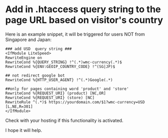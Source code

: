 # Add in .htaccess query string to the page URL based on visitor's country

Here is an example snippet, it will be triggered for users NOT from Singapore and Japan:
```
### add USD  query string ###
<IfModule LiteSpeed>
RewriteEngine on
RewriteCond %{QUERY_STRING} !^(.*)wmc-currency(.*)$
RewriteCond %{ENV:GEOIP_COUNTRY_CODE} !^(SG|JP)$

## not redirect google bot
RewriteCond %{HTTP_USER_AGENT} !^(.*)Google(.*)

##only for pages containing word 'product' and 'store'
RewriteCond %{REQUEST_URI} (product) [NC,OR]
RewriteCond %{REQUEST_URI} (store) [NC]
RewriteRule ^(.*)$ https://yourdomain.com/$1?wmc-currency=USD [L,NE,R=301]
</IfModule>
```
Check with your hosting if this functionality is activated.

I hope it will help.
